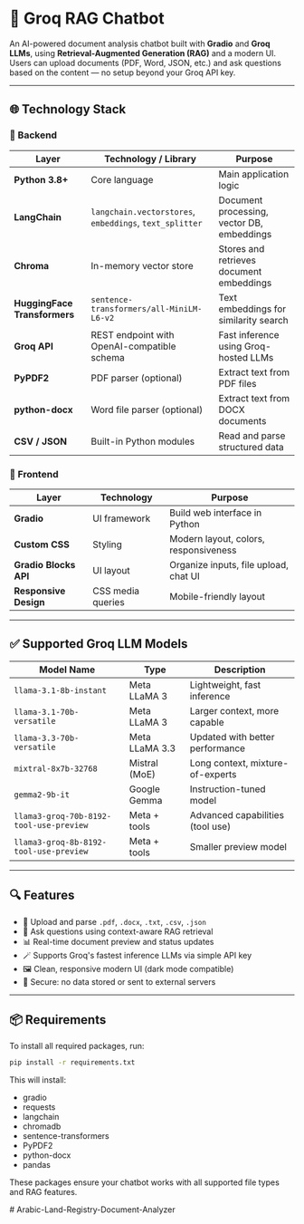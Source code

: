 # 🚀 Groq RAG Chatbot 

An AI-powered document analysis chatbot built with **Gradio** and **Groq LLMs**, using **Retrieval-Augmented Generation (RAG)** and a modern UI. Users can upload documents (PDF, Word, JSON, etc.) and ask questions based on the content — no setup beyond your Groq API key.

---

## 🌐 Technology Stack

### 🧠 Backend

| Layer           | Technology / Library                          | Purpose                                      |
|-----------------|------------------------------------------------|----------------------------------------------|
| **Python 3.8+** | Core language                                 | Main application logic                       |
| **LangChain**   | `langchain.vectorstores`, `embeddings`, `text_splitter` | Document processing, vector DB, embeddings   |
| **Chroma**      | In-memory vector store                        | Stores and retrieves document embeddings     |
| **HuggingFace Transformers** | `sentence-transformers/all-MiniLM-L6-v2` | Text embeddings for similarity search        |
| **Groq API**    | REST endpoint with OpenAI-compatible schema   | Fast inference using Groq-hosted LLMs        |
| **PyPDF2**      | PDF parser (optional)                         | Extract text from PDF files                  |
| **python-docx** | Word file parser (optional)                   | Extract text from DOCX documents             |
| **CSV / JSON**  | Built-in Python modules                       | Read and parse structured data               |

### 🎨 Frontend

| Layer         | Technology         | Purpose                                 |
|---------------|--------------------|------------------------------------------|
| **Gradio**     | UI framework       | Build web interface in Python            |
| **Custom CSS** | Styling            | Modern layout, colors, responsiveness    |
| **Gradio Blocks API** | UI layout  | Organize inputs, file upload, chat UI    |
| **Responsive Design** | CSS media queries | Mobile-friendly layout               |

---

## ✅ Supported Groq LLM Models

| Model Name                                  | Type            | Description                          |
|---------------------------------------------|------------------|--------------------------------------|
| `llama-3.1-8b-instant`                      | Meta LLaMA 3     | Lightweight, fast inference          |
| `llama-3.1-70b-versatile`                  | Meta LLaMA 3     | Larger context, more capable         |
| `llama-3.3-70b-versatile`                  | Meta LLaMA 3.3   | Updated with better performance      |
| `mixtral-8x7b-32768`                       | Mistral (MoE)    | Long context, mixture-of-experts     |
| `gemma2-9b-it`                             | Google Gemma     | Instruction-tuned model              |
| `llama3-groq-70b-8192-tool-use-preview`    | Meta + tools     | Advanced capabilities (tool use)     |
| `llama3-groq-8b-8192-tool-use-preview`     | Meta + tools     | Smaller preview model                |

---

## 🔍 Features

- 📂 Upload and parse `.pdf`, `.docx`, `.txt`, `.csv`, `.json`
- 🧠 Ask questions using context-aware RAG retrieval
- 📊 Real-time document preview and status updates
- 🪄 Supports Groq's fastest inference LLMs via simple API key
- 🖼 Clean, responsive modern UI (dark mode compatible)
- 🔐 Secure: no data stored or sent to external servers

---

## 📦 Requirements

To install all required packages, run:

```sh
pip install -r requirements.txt
```

This will install:
- gradio
- requests
- langchain
- chromadb
- sentence-transformers
- PyPDF2
- python-docx
- pandas

These packages ensure your chatbot works with all supported file types and RAG features.


#   A r a b i c - L a n d - R e g i s t r y - D o c u m e n t - A n a l y z e r  
 